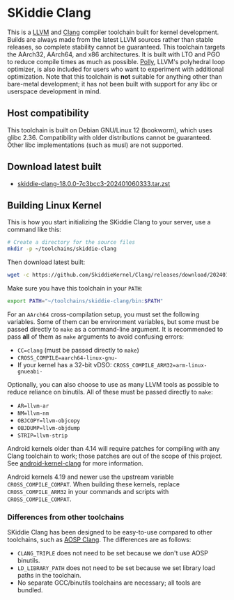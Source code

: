 # SKiddie Clang

This is a [LLVM](https://llvm.org/) and [Clang](https://clang.llvm.org/) compiler toolchain built for kernel development. Builds are always made from the latest LLVM sources rather than stable releases, so complete stability cannot be guaranteed.
This toolchain targets the AArch32, AArch64, and x86 architectures. It is built with LTO and PGO to reduce compile times as much as possible. [Polly](https://polly.llvm.org/), LLVM\'s polyhedral loop optimizer, is also included for users who want to experiment with additional optimization. Note that this toolchain is **not** suitable for anything other than bare-metal development; it has not been built with support for any libc or userspace development in mind.
## Host compatibility

This toolchain is built on Debian GNU/Linux 12 (bookworm), which uses glibc 2.36. Compatibility with older distributions cannot be guaranteed. Other libc implementations (such as musl) are not supported.

## Download latest built

* <a href=https://github.com/SkiddieKernel/Clang/releases/download/202401060333/skiddie-clang-18.0.0-7c3bcc3-202401060333.tar.zst>skiddie-clang-18.0.0-7c3bcc3-202401060333.tar.zst</a>
## Building Linux Kernel

This is how you start initializing the SKiddie Clang to your server, use a command like this:

```bash
# Create a directory for the source files
mkdir -p ~/toolchains/skiddie-clang
```

Then download latest built:

```bash
wget -c https://github.com/SkiddieKernel/Clang/releases/download/202401060333/skiddie-clang-18.0.0-7c3bcc3-202401060333.tar.zst -O - | tar --use-compress-program=unzstd -xf - -C ~/toolchains/skiddie-clang

```

Make sure you have this toolchain in your `PATH`:

```bash
export PATH="~/toolchains/skiddie-clang/bin:$PATH"

```

For an `AArch64` cross-compilation setup, you must set the following variables. Some of them can be environment variables, but some must be passed directly to `make` as a command-line argument. It is recommended to pass **all** of them as `make` arguments to avoid confusing errors:

- `CC=clang` (must be passed directly to `make`)
- `CROSS_COMPILE=aarch64-linux-gnu-`
- If your kernel has a 32-bit vDSO: `CROSS_COMPILE_ARM32=arm-linux-gnueabi-`

Optionally, you can also choose to use as many LLVM tools as possible to reduce reliance on binutils. All of these must be passed directly to `make`:

- `AR=llvm-ar`
- `NM=llvm-nm`
- `OBJCOPY=llvm-objcopy`
- `OBJDUMP=llvm-objdump`
- `STRIP=llvm-strip`

Android kernels older than 4.14 will require patches for compiling with any Clang toolchain to work; those patches are out of the scope of this project. See [android-kernel-clang](https://github.com/nathanchance/android-kernel-clang) for more information.

Android kernels 4.19 and newer use the upstream variable `CROSS_COMPILE_COMPAT`. When building these kernels, replace `CROSS_COMPILE_ARM32` in your commands and scripts with `CROSS_COMPILE_COMPAT`.

### Differences from other toolchains

SKiddie Clang has been designed to be easy-to-use compared to other toolchains, such as [AOSP Clang](https://android.googlesource.com/platform/prebuilts/clang/host/linux-x86/). The differences are as follows:

- `CLANG_TRIPLE` does not need to be set because we don\'t use AOSP binutils.
- `LD_LIBRARY_PATH` does not need to be set because we set library load paths in the toolchain.
- No separate GCC/binutils toolchains are necessary; all tools are bundled.
